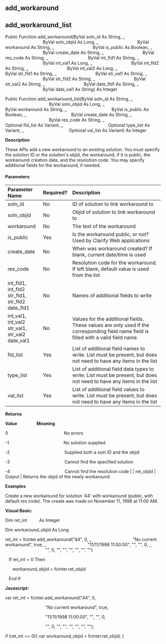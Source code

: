 add_workaround
--------------

add_workaround_list
---------------------

Public Function add_workaround(ByVal soln_id As String, _
                               ByVal soln_objid As Long, _
                               ByVal workaround As String, _
                               ByVal is_public As Boolean, _
                               ByVal create_date As String, _
                               ByVal res_code As String, _ 
                               ByVal int_fld1 As String, _
                               ByVal int_val1 As Long, _
                               ByVal int_fld2 As String, _
                               ByVal int_val2 As Long, _
                               ByVal str_fld1 As String, _
                               ByVal str_val1 As String, _
                               ByVal str_fld2 As String, _
                               ByVal str_val2 As String, _
                               ByVal date_fld1 As String, _
                               ByVal date_val1 As String) As Integer

Public Function add_workaround_list(ByVal soln_id As String, _
                                    ByVal soln_objid As Long, _
                                    ByVal workaround As String, _
                                    ByVal is_public As Boolean, _
                                    ByVal create_date As String, _
                                    ByVal res_code As String, _
                                    Optional fld_list As Variant, _
                                    Optional type_list As Variant, _
                                    Optional val_list As Variant) As Integer

**Description**

These APIs add a new workaround to an existing solution. You must specify the solution ID or the solution's objid, the workaround, if it is public, the workaround creation date, and the resolution code. You may specify additional fields for the workaround, if needed.

#### Parameters

| Parameter Name | Required? | Description |
|:--- |:--- |:--- |
| soln_id | No | ID of solution to link workaround to |
| soln_objid | No | Objid of solution to link workaround to |
| workaround | No | The text of the workaround |
| is_public | Yes | Is the workaround public, or not? Used by Clarify Web applications |
| create_date | No | When was workaround created? If blank, current date/time is used |
| res_code | No | Resolution code for the workaround. If left blank, default value is used from the list |
| int_fld1, int_fld2<br>str_fld1, str_fld2<br>date_fld1 | No | Names of additional fields to write |
| int_val1, int_val2<br>str_val1, str_val2<br>date_val1 | No | Values for the additional fields. These values are only used if the corresponding field name field is filled with a valid field name |
| fld_list | Yes | List of additional field names to write. List must be present, but does not need to have any items in the list |
| type_list | Yes | List of additional field data types to write. List must be present, but does not need to have any items in the list |
| val_list | Yes | List of additional field values to write. List must be present, but does not need to have any items in the list |

**Returns**

**Value**                **Meaning**

0                                              No errors

-1                                             No solution supplied

-2                                             Supplied both a soln ID and the objid

-3                                             Cannot find the specified solution

-4                                             Cannot find the resolution code |
| ret_objid | Output | Returns the objid of the newly workaround

**Examples**

 Create a new workaround for solution '44' with workaround (public, with default res code). The create was made on November 11, 1998 at 11:00 AM.

**Visual Basic:**

Dim ret_int          As Integer

Dim workaround_objid As Long

ret_int = fcinter.add_workaround("44", 0, _
                                 "No current workaround", true, _
                                 "11/11/1998 11:00:00", "", "", 0, _
                                 "", 0, "", "", "", "", "", "")

   If ret_int = 0 Then

      workaround_objid = fcinter.ret_objid

   End If

**Javascript:**

var ret_int = fcinter.add_workaround("44", 0,

                                 "No current workaround", true,

                                 "11/11/1998 11:00:00", "", "", 0,

                                 "", 0, "", "", "", "", "", "");

if (ret_int == 0){ var workaround_objid = fcinter.ret_objid; }